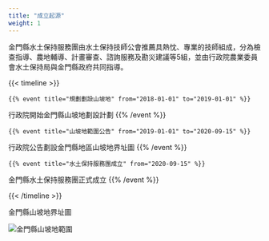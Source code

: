 ```yaml
---
title: "成立起源"
weight: 1
---
```


金門縣水土保持服務團由水土保持技師公會推薦具熱忱、專業的技師組成，分為檢查指導、農地輔導、計畫審查、諮詢服務及勘災建議等5組，並由行政院農業委員會水土保持局與金門縣政府共同指導。

{{< timeline >}}

    {{% event title="規劃劃設山坡地" from="2018-01-01" to="2019-01-01" %}}
行政院開始金門縣山坡地劃設計劃
    {{% /event %}}

    {{% event title="山坡地範圍公告" from="2019-01-01" to="2020-09-15" %}}
行政院公告劃設金門縣地區山坡地界址圖
    {{% /event %}}

    {{% event title="水土保持服務團成立" from="2020-09-15" %}}
金門縣水土保持服務團正式成立
    {{% /event %}}

{{< /timeline >}}

金門縣山坡地界址圖

![金門縣山坡地範圍](images/mountain.jpg)

